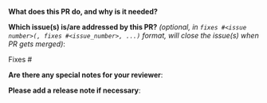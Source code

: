 <!--
Thanks for sending a pull request!

Please add one of the following icons to the title of this PR:

    ⚠️ (:warning:, a major or breaking change)
    ✨ (:sparkles:, feature additions)
    🐛 (:bug:, patch and bugfixes)
    📖 (:book:, documentation or proposals)
    🌱 (:seedling:, minor or other)

Some other tips:

    1. If this is your first time filing a PR, please read our contributor
       guidelines for submitting a change at https://vm-operator.readthedocs.io/en/stable/start/contrib/submit-change/.
    2. If this PR is unfinished, please prefix the subject with "WIP:".

Finally, before filing the PR, please delete all of the HTML comments.
-->

**What does this PR do, and why is it needed?**

<!-- A clear and concise description of the PR and the problem it solves / feature it introduces / value it adds to the project. -->


**Which issue(s) is/are addressed by this PR?** *(optional, in `fixes #<issue number>(, fixes #<issue_number>, ...)` format, will close the issue(s) when PR gets merged)*:

Fixes #


**Are there any special notes for your reviewer**:

<!-- Anything else you would like the reviewers to know about this PR. -->


**Please add a release note if necessary**:

<!--
Write your release note:

    1. Enter your extended release note in the below block. If the PR requires
       additional action from users switching to the new release, please include
       the string "action required".
    2. If a release note is not required, please write "NONE".
-->

```release-note

```